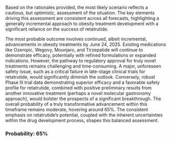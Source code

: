 Based on the rationales provided, the most likely scenario reflects a cautious, but optimistic, assessment of the situation. The key elements driving this assessment are consistent across all forecasts, highlighting a generally incremental approach to obesity treatment development with a significant reliance on the success of retatrutide.

The most probable outcome involves continued, albeit incremental, advancements in obesity treatments by June 24, 2025. Existing medications like Ozempic, Wegovy, Mounjaro, and Tirzepatide will continue to demonstrate efficacy, potentially with refined formulations or expanded indications. However, the pathway to regulatory approval for truly novel treatments remains challenging and time-consuming. A major, unforeseen safety issue, such as a critical failure in late-stage clinical trials for retatrutide, would significantly diminish the outlook. Conversely, robust Phase III trial data demonstrating superior efficacy and a favorable safety profile for retatrutide, combined with positive preliminary results from another innovative treatment (perhaps a novel molecular gastronomy approach), would bolster the prospects of a significant breakthrough. The overall probability of a truly transformative advancement within this timeframe remains moderate, hovering around 65%. The consistent emphasis on retatrutide’s potential, coupled with the inherent uncertainties within the drug development process, shapes this balanced assessment.

### Probability: 65%